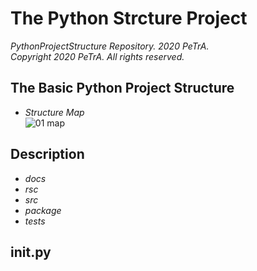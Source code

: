The Python Strcture Project
===================================================================================================================
_PythonProjectStructure Repository. 2020 PeTrA._      
_Copyright 2020 PeTrA. All rights reserved._   
## The Basic Python Project Structure   
* _Structure Map_   
![01  map](https://user-images.githubusercontent.com/33143731/97069185-63cf9f80-1609-11eb-9ca9-f191032d855f.png)   
## Description   
* _docs_   
* _rsc_   
* _src_   
* _package_   
* _tests_   
## __init__.py   




